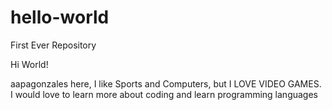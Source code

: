 # hello-world
First Ever Repository

Hi World!

aapagonzales here, I like Sports and Computers, but I LOVE VIDEO GAMES.
I would love to learn more about coding and learn programming languages

